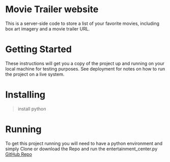 # Movie Trailer website

This is a server-side code to store a list of your favorite movies, including box art imagery and a movie trailer URL.

# Getting Started

These instructions will get you a copy of the project up and running on your local machine for testing purposes. See deployment for notes on how to run the project on a live system.

# Installing

> install python


# Running

To get this project running you will need to have a python environment and simply Clone or download the Repo and run the entertainment_center.py
[GitHub Repo](https://github.com/FatmaMagdy/Movie-Trailer-Website.git)

